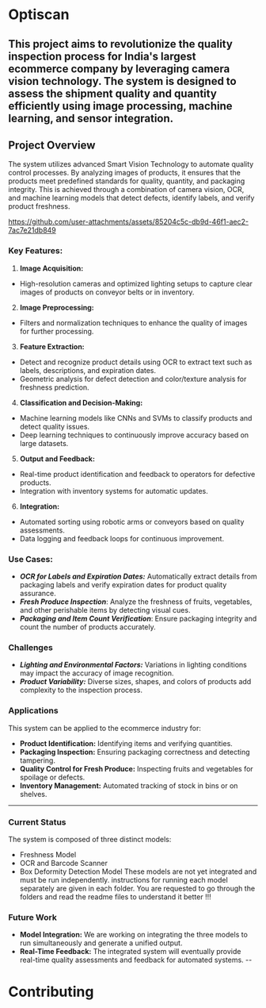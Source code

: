 # **Optiscan**
This project aims to revolutionize the quality inspection process for India's largest ecommerce company by leveraging camera vision technology. The system is designed to assess the shipment quality and quantity efficiently using image processing, machine learning, and sensor integration.
---
## **Project Overview**
The system utilizes advanced Smart Vision Technology to automate quality control processes. By analyzing images of products, it ensures that the products meet predefined standards for quality, quantity, and packaging integrity. This is achieved through a combination of camera vision, OCR, and machine learning models that detect defects, identify labels, and verify product freshness.


https://github.com/user-attachments/assets/85204c5c-db9d-46f1-aec2-7ac7e21db849


### Key Features:
1. **Image Acquisition:**
  - High-resolution cameras and optimized lighting setups to capture clear images of products on conveyor belts or in inventory.
2. **Image Preprocessing:**
  - Filters and normalization techniques to enhance the quality of images for further processing.
3. **Feature Extraction:**
  - Detect and recognize product details using OCR to extract text such as labels, descriptions, and expiration dates.
  - Geometric analysis for defect detection and color/texture analysis for freshness prediction.
4. **Classification and Decision-Making:**
  - Machine learning models like CNNs and SVMs to classify products and detect quality issues.
  - Deep learning techniques to continuously improve accuracy based on large datasets.
5. **Output and Feedback:**
  - Real-time product identification and feedback to operators for defective products.
  - Integration with inventory systems for automatic updates.
6. **Integration:**
  - Automated sorting using robotic arms or conveyors based on quality assessments.
  - Data logging and feedback loops for continuous improvement.

### **Use Cases:**
- ***OCR for Labels and Expiration Dates:*** Automatically extract details from packaging labels and verify expiration dates for product quality assurance.
- ***Fresh Produce Inspection***: Analyze the freshness of fruits, vegetables, and other perishable items by detecting visual cues.
- ***Packaging and Item Count Verification***: Ensure packaging integrity and count the number of products accurately.

### **Challenges**
- ***Lighting and Environmental Factors:*** Variations in lighting conditions may impact the accuracy of image recognition.
- ***Product Variability:*** Diverse sizes, shapes, and colors of products add complexity to the inspection process.

### **Applications**
This system can be applied to the ecommerce industry for:
- **Product Identification:** Identifying items and verifying quantities.
- **Packaging Inspection:** Ensuring packaging correctness and detecting tampering.
- **Quality Control for Fresh Produce:** Inspecting fruits and vegetables for spoilage or defects.
- **Inventory Management:** Automated tracking of stock in bins or on shelves.
---
### Current Status
The system is composed of three distinct models:
- Freshness Model
- OCR and Barcode Scanner
- Box Deformity Detection Model
These models are not yet integrated and must be run independently.
instructions for running each model separately are given in each folder.
You are requested to go through the folders and read the readme files to understand it better !!!

### Future Work
- **Model Integration:** We are working on integrating the three models to run simultaneously and generate a unified output.
- **Real-Time Feedback:** The integrated system will eventually provide real-time quality assessments and feedback for automated systems.
--

# Contributing


